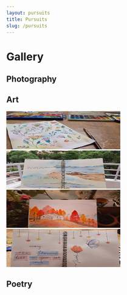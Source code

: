 ```yaml
---
layout: pursuits
title: Pursuits
slug: /pursuits
---
```


# Gallery

## Photography



## Art

<img src="/assets/img/gallery/art/1.png" width="300px" height="100px"/>
<img src="/assets/img/gallery/art/2.png" width="300px" height="100px"/>


<img src="/assets/img/gallery/art/3.png" width="300px" height="100px"/>
<img src="/assets/img/gallery/art/4.png" width="300px" height="100px"/>

## Poetry
